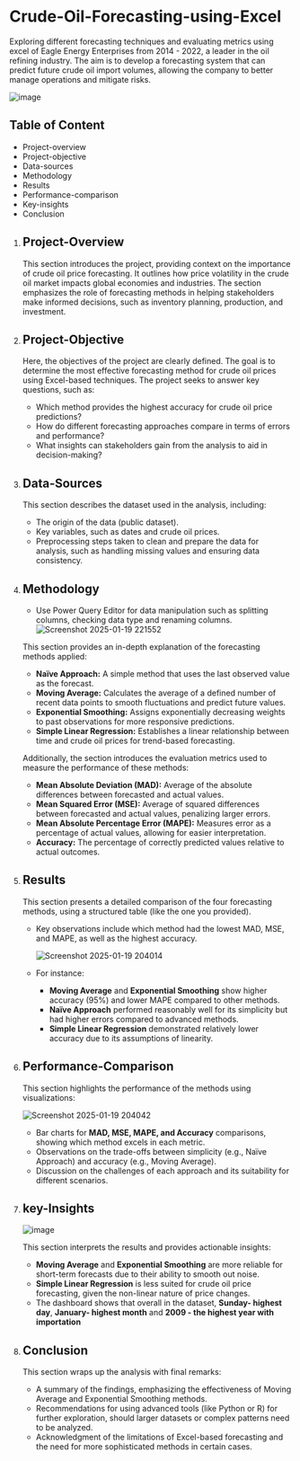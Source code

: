 # Crude-Oil-Forecasting-using-Excel
Exploring different forecasting techniques and evaluating metrics using excel of Eagle Energy Enterprises from 2014 - 2022, a leader in the oil refining industry. 
The aim is to develop a forecasting system that can predict future crude oil import volumes, allowing the company to better manage operations and mitigate risks.

![image](https://github.com/user-attachments/assets/b4694044-0c88-4bf4-b736-bf0ab0048c54)


## Table of Content

- Project-overview
- Project-objective
- Data-sources
- Methodology 
- Results
- Performance-comparison  
- Key-insights
- Conclusion 


1. ## Project-Overview  
   This section introduces the project, providing context on the importance of crude oil price forecasting. It outlines how price volatility in the crude oil market impacts global economies and industries. The section emphasizes the role of forecasting methods in helping stakeholders make informed decisions, such as inventory planning, production, and investment.

2. ## Project-Objective  
   Here, the objectives of the project are clearly defined. The goal is to determine the most effective forecasting method for crude oil prices using Excel-based techniques. The project seeks to answer key questions, such as:  
   - Which method provides the highest accuracy for crude oil price predictions?  
   - How do different forecasting approaches compare in terms of errors and performance?  
   - What insights can stakeholders gain from the analysis to aid in decision-making?

3. ## Data-Sources  
   This section describes the dataset used in the analysis, including:  
   - The origin of the data (public dataset).  
   - Key variables, such as dates and crude oil prices.  
   - Preprocessing steps taken to clean and prepare the data for analysis, such as handling missing values and ensuring data consistency.

4. ## Methodology
   - Use Power Query Editor for data manipulation such as splitting columns, checking data type and renaming columns.
   ![Screenshot 2025-01-19 221552](https://github.com/user-attachments/assets/c7fff534-49a1-491c-b71f-40a6384addc8)

   This section provides an in-depth explanation of the forecasting methods applied:  
   - **Naïve Approach:** A simple method that uses the last observed value as the forecast.  
   - **Moving Average:** Calculates the average of a defined number of recent data points to smooth fluctuations and predict future values.  
   - **Exponential Smoothing:** Assigns exponentially decreasing weights to past observations for more responsive predictions.  
   - **Simple Linear Regression:** Establishes a linear relationship between time and crude oil prices for trend-based forecasting.  

   Additionally, the section introduces the evaluation metrics used to measure the performance of these methods:  
   - **Mean Absolute Deviation (MAD):** Average of the absolute differences between forecasted and actual values.  
   - **Mean Squared Error (MSE):** Average of squared differences between forecasted and actual values, penalizing larger errors.  
   - **Mean Absolute Percentage Error (MAPE):** Measures error as a percentage of actual values, allowing for easier interpretation.  
   - **Accuracy:** The percentage of correctly predicted values relative to actual outcomes.

6. ## Results  
   This section presents a detailed comparison of the four forecasting methods, using a structured table (like the one you provided).  
   - Key observations include which method had the lowest MAD, MSE, and MAPE, as well as the highest accuracy.
  
     ![Screenshot 2025-01-19 204014](https://github.com/user-attachments/assets/41133b7a-a92d-4f5d-906c-d9750898ce45)

   - For instance:  
     - **Moving Average** and **Exponential Smoothing** show higher accuracy (95%) and lower MAPE compared to other methods.  
     - **Naïve Approach** performed reasonably well for its simplicity but had higher errors compared to advanced methods.  
     - **Simple Linear Regression** demonstrated relatively lower accuracy due to its assumptions of linearity.  

7. ## Performance-Comparison  
   This section highlights the performance of the methods using visualizations:

   ![Screenshot 2025-01-19 204042](https://github.com/user-attachments/assets/1bb58f04-0456-4560-86bc-8e4732dcfdf2)

   - Bar charts for **MAD, MSE, MAPE, and Accuracy** comparisons, showing which method excels in each metric.  
   - Observations on the trade-offs between simplicity (e.g., Naïve Approach) and accuracy (e.g., Moving Average).  
   - Discussion on the challenges of each approach and its suitability for different scenarios.  

8. ## key-Insights
   ![image](https://github.com/user-attachments/assets/964d73b8-ecc9-4570-a599-82d3508dbcb1)

   This section interprets the results and provides actionable insights:  
   - **Moving Average** and **Exponential Smoothing** are more reliable for short-term forecasts due to their ability to smooth out noise.  
   - **Simple Linear Regression** is less suited for crude oil price forecasting, given the non-linear nature of price changes.  
   - The dashboard shows that overall in the dataset, **Sunday- highest day**, **January- highest month** and **2009 - the highest year with importation**

9. ## Conclusion  
   This section wraps up the analysis with final remarks:  
   - A summary of the findings, emphasizing the effectiveness of Moving Average and Exponential Smoothing methods.  
   - Recommendations for using advanced tools (like Python or R) for further exploration, should larger datasets or complex patterns need to be analyzed.  
   - Acknowledgment of the limitations of Excel-based forecasting and the need for more sophisticated methods in certain cases.

